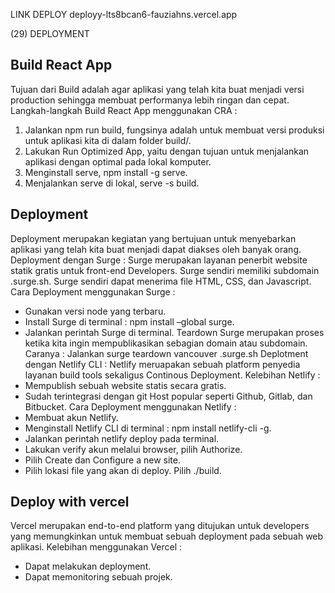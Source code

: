 LINK DEPLOY
deployy-lts8bcan6-fauziahns.vercel.app

(29) DEPLOYMENT
## Build React App
Tujuan dari Build adalah agar aplikasi yang telah kita buat menjadi versi production sehingga membuat performanya lebih ringan dan cepat.
Langkah-langkah Build React App menggunakan CRA :
1.	Jalankan npm run build, fungsinya adalah untuk membuat versi produksi untuk aplikasi kita di dalam folder build/.
2.	Lakukan Run Optimized App, yaitu dengan tujuan untuk menjalankan aplikasi dengan optimal pada lokal komputer.
3.	Menginstall serve, npm install -g serve.
4.	Menjalankan serve di lokal, serve -s build.
## Deployment
Deployment merupakan kegiatan yang bertujuan untuk menyebarkan aplikasi yang telah kita buat menjadi dapat diakses oleh banyak orang.
Deployment dengan Surge :
Surge merupakan layanan penerbit website statik gratis untuk front-end Developers. Surge sendiri memiliki subdomain .surge.sh. Surge sendiri dapat menerima file HTML, CSS, dan Javascript.
Cara Deployment menggunakan Surge :
-	Gunakan versi node yang terbaru.
-	Install Surge di terminal : npm install –global surge.
-	Jalankan perintah Surge di terminal.
Teardown Surge merupakan proses ketika kita ingin mempublikasikan sebagian domain atau subdomain. Caranya : Jalankan surge teardown vancouver .surge.sh
Deplotment dengan Netlify CLI :
Netlify meruapakan sebuah platform penyedia layanan build tools sekaligus Continous Deployment.
Kelebihan Netlify :
-	Mempublish sebuah website statis secara gratis.
-	Sudah terintegrasi dengan git Host popular seperti Github, Gitlab, dan Bitbucket.
Cara Deployment menggunakan Netlify :
-	Membuat akun Netlify.
-	Menginstall Netlify CLI di terminal : npm install netlify-cli -g.
-	Jalankan perintah netlify deploy pada terminal.
-	Lakukan verify akun melalui browser, pilih Authorize.
-	Pilih Create dan Configure a new site.
-	Pilih lokasi file yang akan di deploy. Pilih ./build.
## Deploy with vercel
Vercel merupakan end-to-end platform yang ditujukan untuk developers yang memungkinkan untuk membuat sebuah deployment pada sebuah web aplikasi.
Kelebihan menggunakan Vercel :
-	Dapat melakukan deployment.
-	Dapat memonitoring sebuah projek.
